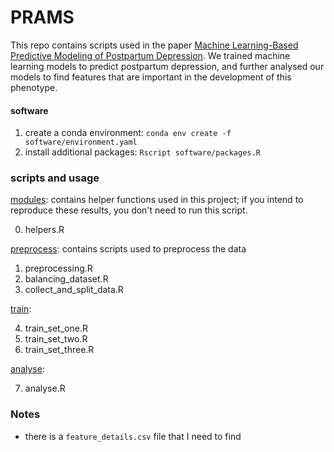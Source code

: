 # PRAMS

This repo contains scripts used in the paper [Machine Learning-Based Predictive Modeling of Postpartum Depression](https://www.mdpi.com/2077-0383/9/9/2899). We trained machine learning models to predict postpartum depression, and further analysed our models to find features that are important in the development of this phenotype. 

#### software
1. create a conda environment: `conda env create -f software/environment.yaml`
2. install additional packages: `Rscript software/packages.R`

### scripts and usage

[modules](scripts/modules/): contains helper functions used in this project; if you intend to reproduce these results, you don't need to run this script.

0. helpers.R

[preprocess](scripts/preprocess): contains scripts used to preprocess the data

1. preprocessing.R
2. balancing_dataset.R
3. collect_and_split_data.R

[train](scripts/train):

4. train_set_one.R        
5. train_set_two.R
6. train_set_three.R      

[analyse](scripts/analyse):

7. analyse.R

### Notes
- there is a `feature_details.csv` file that I need to find